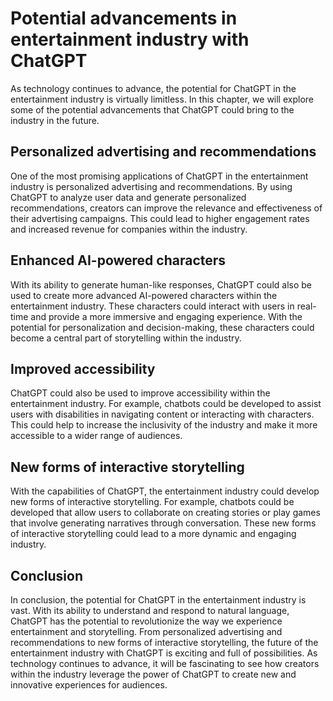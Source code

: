 Potential advancements in entertainment industry with ChatGPT
=======================================================================================================================

As technology continues to advance, the potential for ChatGPT in the entertainment industry is virtually limitless. In this chapter, we will explore some of the potential advancements that ChatGPT could bring to the industry in the future.

Personalized advertising and recommendations
--------------------------------------------

One of the most promising applications of ChatGPT in the entertainment industry is personalized advertising and recommendations. By using ChatGPT to analyze user data and generate personalized recommendations, creators can improve the relevance and effectiveness of their advertising campaigns. This could lead to higher engagement rates and increased revenue for companies within the industry.

Enhanced AI-powered characters
------------------------------

With its ability to generate human-like responses, ChatGPT could also be used to create more advanced AI-powered characters within the entertainment industry. These characters could interact with users in real-time and provide a more immersive and engaging experience. With the potential for personalization and decision-making, these characters could become a central part of storytelling within the industry.

Improved accessibility
----------------------

ChatGPT could also be used to improve accessibility within the entertainment industry. For example, chatbots could be developed to assist users with disabilities in navigating content or interacting with characters. This could help to increase the inclusivity of the industry and make it more accessible to a wider range of audiences.

New forms of interactive storytelling
-------------------------------------

With the capabilities of ChatGPT, the entertainment industry could develop new forms of interactive storytelling. For example, chatbots could be developed that allow users to collaborate on creating stories or play games that involve generating narratives through conversation. These new forms of interactive storytelling could lead to a more dynamic and engaging industry.

Conclusion
----------

In conclusion, the potential for ChatGPT in the entertainment industry is vast. With its ability to understand and respond to natural language, ChatGPT has the potential to revolutionize the way we experience entertainment and storytelling. From personalized advertising and recommendations to new forms of interactive storytelling, the future of the entertainment industry with ChatGPT is exciting and full of possibilities. As technology continues to advance, it will be fascinating to see how creators within the industry leverage the power of ChatGPT to create new and innovative experiences for audiences.
